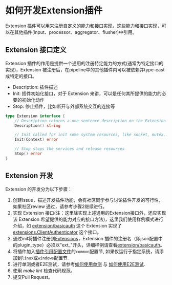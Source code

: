 # 如何开发Extension插件

Extension 插件可以用来注册自定义的能力和接口实现，这些能力和接口实现，可以在其他插件(input、processor、aggregator、flusher)中引用。

## Extension 接口定义

Extension 插件的作用是提供一个通用的注册特定能力的方式(通常为特定接口的实现)，Extension 被注册后，在pipeline中的其他插件内可以被依赖并type-cast成特定的接口。

- Description: 插件描述
- Init: 插件初始化接口，对于 Extension 来讲，可以是任何其所提供的能力的必要的初始化动作
- Stop: 停止插件，比如断开与外部系统交互的连接等

```go
type Extension interface {
	// Description returns a one-sentence description on the Extension
	Description() string

	// Init called for init some system resources, like socket, mutex...
	Init(Context) error

	// Stop stops the services and release resources
	Stop() error
}
```

## Extension 开发

Extension 的开发分为以下步骤：

1. 创建Issue，描述开发插件功能，会有社区同学参与讨论插件开发的可行性，如果社区review 通过，请参考步骤2继续进行。
2. 实现 Extension 接口(注：这里除实现上述通用的Extension接口外，还应实现该 Extension 希望提供的能力对应的接口方法)，这里我们使用样例模式进行介绍，如 [extension/basicauth](https://github.com/alibaba/ilogtail/blob/main/plugins/extension/basicauth/basicauth.go) 这个 Extension 实现了 [extensions.ClientAuthenticator](https://github.com/alibaba/ilogtail/blob/main/pkg/pipeline/extensions/authenticator.go) 这个接口。
3. 通过init将插件注册到[Extensions](https://github.com/alibaba/ilogtail/blob/main/plugin.go)，Extension 插件的注册名（即json配置中的plugin_type）必须以"ext_"开头，详细样例请查看[extension/basicauth](https://github.com/alibaba/ilogtail/blob/main/plugins/extension/basicauth/basicauth.go)。
4. 将插件加入[插件引用配置文件](https://github.com/alibaba/ilogtail/blob/main/plugins.yml)的`common`配置节, 如果仅运行于指定系统，请添加到`linux`或`windows`配置节.
5. 进行单测或者E2E测试，请参考[如何使用单测](../test/unit-test.md) 与 [如何使用E2E测试](../test/e2e-test.md).
6. 使用 *make lint* 检查代码规范。
7. 提交Pull Request。